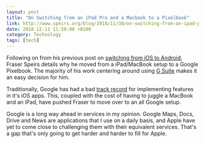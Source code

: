 ```yaml
---
layout: post 
title: "On Switching from an iPad Pro and a Macbook to a Pixelbook" 
link: http://www.speirs.org/blog/2018/11/30/on-switching-from-an-ipad-pro-and-a-macbook-to-a-pixelbook
date: 2018-12-11 11:59:00 +0100
category: Technology
tags: [tech]
---
```


Following on from his previous post on [switching from iOS to Android][ioad], Fraser Speirs details why he moved from a iPad/MacBook setup to a Google Pixelbook. The majority of his work centering around using [G Suite][gsuite] makes it an easy decision for him. 

Traditionally, Google has had a bad [track record][slowgoogle] for implementing features in it's iOS apps. This, coupled with the cost of having to juggle a MacBook and an iPad, have pushed Fraser to move over to an all Google setup. 

Google is a long way ahead in services in my opinion. Google Maps, Docs, Drive and News are applications that I use on a daily basis, and Apple have yet to come close to challenging them with their equivalent services. That's a gap that's only going to get harder and harder to fill for Apple.

[ioad]:http://www.speirs.org/blog/2018/11/18/on-switching-from-ios-to-android
[gsuite]:https://en.wikipedia.org/wiki/G_Suite
[slowgoogle]:https://www.macworld.com/article/3238510/ios/google-docs-sheets-and-slides-updates-add-support-for-iphone-x-ios-11-drag-and-drop.html
